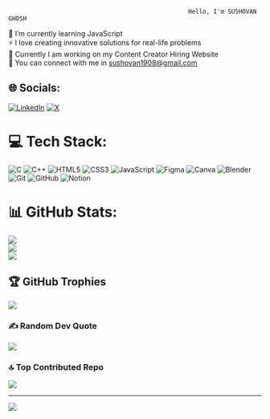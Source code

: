                                                       Hello, I'm SUSHOVAN GHOSH
🌱 I’m currently learning JavaScript<br>⚡ I love creating innovative solutions for real-life problems<br>🔭 Currently I am working on my Content Creator Hiring Website<br>💬 You can connect with me in sushovan1908@gmail.com


## 🌐 Socials:
[![LinkedIn](https://img.shields.io/badge/LinkedIn-%230077B5.svg?logo=linkedin&logoColor=white)](https://linkedin.com/in/sushovan-ghosh) [![X](https://img.shields.io/badge/X-black.svg?logo=X&logoColor=white)](https://x.com/sushovan680) 

# 💻 Tech Stack:
![C](https://img.shields.io/badge/c-%2300599C.svg?style=for-the-badge&logo=c&logoColor=white) ![C++](https://img.shields.io/badge/c++-%2300599C.svg?style=for-the-badge&logo=c%2B%2B&logoColor=white) ![HTML5](https://img.shields.io/badge/html5-%23E34F26.svg?style=for-the-badge&logo=html5&logoColor=white) ![CSS3](https://img.shields.io/badge/css3-%231572B6.svg?style=for-the-badge&logo=css3&logoColor=white) ![JavaScript](https://img.shields.io/badge/javascript-%23323330.svg?style=for-the-badge&logo=javascript&logoColor=%23F7DF1E) ![Figma](https://img.shields.io/badge/figma-%23F24E1E.svg?style=for-the-badge&logo=figma&logoColor=white) ![Canva](https://img.shields.io/badge/Canva-%2300C4CC.svg?style=for-the-badge&logo=Canva&logoColor=white) ![Blender](https://img.shields.io/badge/blender-%23F5792A.svg?style=for-the-badge&logo=blender&logoColor=white) ![Git](https://img.shields.io/badge/git-%23F05033.svg?style=for-the-badge&logo=git&logoColor=white) ![GitHub](https://img.shields.io/badge/github-%23121011.svg?style=for-the-badge&logo=github&logoColor=white) ![Notion](https://img.shields.io/badge/Notion-%23000000.svg?style=for-the-badge&logo=notion&logoColor=white)
# 📊 GitHub Stats:
![](https://github-readme-stats.vercel.app/api?username=MIRACULOUS65&theme=ambient_gradient&hide_border=false&include_all_commits=false&count_private=false)<br/>
![](https://github-readme-streak-stats.herokuapp.com/?user=MIRACULOUS65&theme=ambient_gradient&hide_border=false)<br/>
![](https://github-readme-stats.vercel.app/api/top-langs/?username=MIRACULOUS65&theme=ambient_gradient&hide_border=false&include_all_commits=false&count_private=false&layout=compact)

## 🏆 GitHub Trophies
![](https://github-profile-trophy.vercel.app/?username=MIRACULOUS65&theme=ambient_gradient&no-frame=false&no-bg=false&margin-w=4)

### ✍️ Random Dev Quote
![](https://quotes-github-readme.vercel.app/api?type=horizontal&theme=radical)

### 🔝 Top Contributed Repo
![](https://github-contributor-stats.vercel.app/api?username=MIRACULOUS65&limit=5&theme=catppuccin_latte&combine_all_yearly_contributions=true)

---
[![](https://visitcount.itsvg.in/api?id=MIRACULOUS65&icon=5&color=9)](https://visitcount.itsvg.in)

<!-- Proudly created with GPRM ( https://gprm.itsvg.in ) -->
